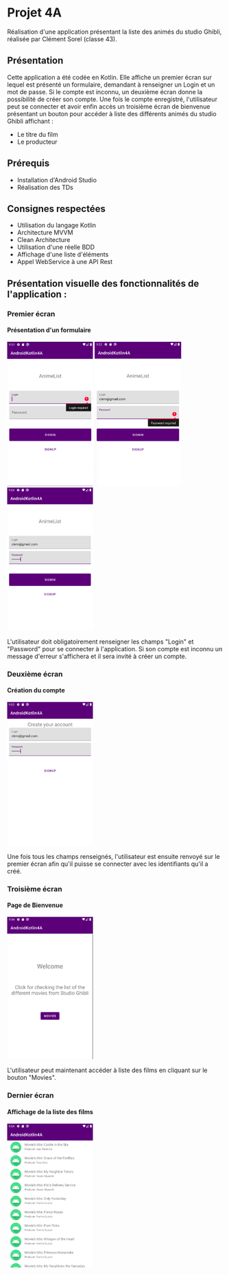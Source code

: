 # Projet 4A
Réalisation d'une application présentant la liste des animés du studio Ghibli, réalisée par Clément Sorel (classe 43).

## Présentation
Cette application a été codée en Kotlin. Elle affiche un premier écran sur lequel est présenté un formulaire, demandant à renseigner un Login et un mot de passe. 
Si le compte est inconnu, un deuxième écran donne la possibilité de créer son compte. Une fois le compte enregistré, l'utilisateur peut se connecter et avoir enfin accès un troisième écran de bienvenue présentant un bouton pour accéder à liste des différents animés du studio Ghibli affichant : 
- Le titre du film
- Le producteur

## Prérequis
- Installation d'Android Studio
- Réalisation des TDs

## Consignes respectées
- Utilisation du langage Kotlin
- Architecture MVVM
- Clean Architecture
- Utilisation d'une réelle BDD
- Affichage d'une liste d'éléments
- Appel WebService à une API Rest

## Présentation visuelle des fonctionnalités de l'application :

### Premier écran
#### Présentation d'un formulaire

<img src="Images_Appli/login.png" width="200"> <img src="Images_Appli/password.png" width="202"> <img src="Images_Appli/Connexion.png" width="200">

L'utilisateur doit obligatoirement renseigner les champs "Login" et "Password" pour se connecter à l'application. Si son compte est inconnu un message d'erreur s'affichera et il sera invité à créer un compte.

### Deuxième écran
#### Création du compte 

<img src="Images_Appli/Create_Account.png" width="200">

Une fois tous les champs renseignés, l'utilisateur est ensuite renvoyé sur le premier écran afin qu'il puisse se connecter avec les identifiants qu'il a créé.

### Troisième écran
#### Page de Bienvenue

<img src="Images_Appli/Check_List.png" width="200">

L'utilisateur peut maintenant accéder à liste des films en cliquant sur le bouton "Movies".

### Dernier écran
#### Affichage de la liste des films

<img src="Images_Appli/List_Movies.png" width="200">

